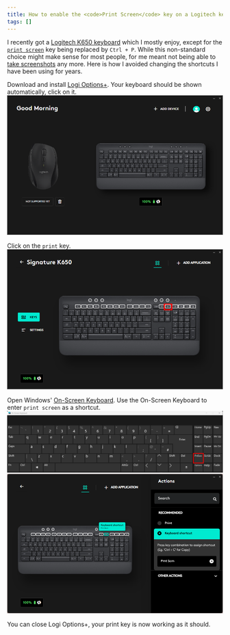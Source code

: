```yaml
---
title: How to enable the <code>Print Screen</code> key on a Logitech keyboard
tags: []
---
```


I recently got a [Logitech K650 keyboard](https://support.logi.com/hc/en-us/articles/5124495316631-Getting-Started-SIGNATURE-K650) which I mostly enjoy, except for the [`print screen`](https://en.wikipedia.org/wiki/Print_Screen) key being replaced by `Ctrl + P`.
While this non-standard choice might make sense for most people, for me meant not being able to [take screenshots](https://getgreenshot.org/) any more.
Here is how I avoided changing the shortcuts I have been using for years.

Download and install [Logi Options+](https://support.logi.com/hc/it/articles/4418699283607).
Your keyboard should be shown automatically, click on it.
![](/assets/2023/print-logitech/01-click-on-keyboard.png)

Click on the `print` key.
![](/assets/2023/print-logitech/03-click-print-key.png)

Open Windows' [On-Screen Keyboard](https://support.microsoft.com/en-us/topic/ecbb5e08-5b4e-d8c8-f794-81dbf896267a).
Use the On-Screen Keyboard to enter `print screen` as a shortcut.
![](/assets/2023/print-logitech/04-on-screen-keyboard.png)
![](/assets/2023/print-logitech/05-prnt-screen-shortcut.png)

You can close Logi Options+, your print key is now working as it should.
